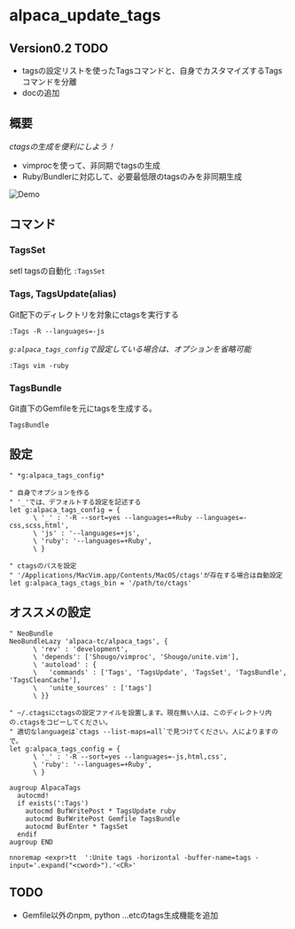 # alpaca_update_tags

## Version0.2 TODO

- tagsの設定リストを使ったTagsコマンドと、自身でカスタマイズするTagsコマンドを分離
- docの追加

## 概要

*ctagsの生成を便利にしよう！*

- vimprocを使って、非同期でtagsの生成
- Ruby/Bundlerに対応して、必要最低限のtagsのみを非同期生成

![Demo](http://gifzo.net/tIDwHf2ZAp.gif)

## コマンド

### TagsSet

setl tagsの自動化
`:TagsSet`

### Tags, TagsUpdate(alias)

Git配下のディレクトリを対象にctagsを実行する

`:Tags -R --languages=-js`

*`g:alpaca_tags_config`で設定している場合は、オプションを省略可能*

`:Tags vim -ruby`

### TagsBundle

Git直下のGemfileを元にtagsを生成する。

`TagsBundle`

## 設定

```.vimrc:vim
" *g:alpaca_tags_config*

" 自身でオプションを作る
" '_'では、デフォルトする設定を記述する
let g:alpaca_tags_config = {
      \ '_' : '-R --sort=yes --languages=+Ruby --languages=-css,scss,html',
      \ 'js' : '--languages=+js',
      \ 'ruby': '--languages=+Ruby',
      \ }

" ctagsのパスを設定
" '/Applications/MacVim.app/Contents/MacOS/ctags'が存在する場合は自動設定
let g:alpaca_tags_ctags_bin = '/path/to/ctags'
```

## オススメの設定

```
" NeoBundle
NeoBundleLazy 'alpaca-tc/alpaca_tags', {
      \ 'rev' : 'development',
      \ 'depends': ['Shougo/vimproc', 'Shougo/unite.vim'],
      \ 'autoload' : {
      \   'commands' : ['Tags', 'TagsUpdate', 'TagsSet', 'TagsBundle', 'TagsCleanCache'],
      \   'unite_sources' : ['tags']
      \ }}

" ~/.ctagsにctagsの設定ファイルを設置します。現在無い人は、このディレクトリ内の.ctagsをコピーしてください。
" 適切なlanguageは`ctags --list-maps=all`で見つけてください。人によりますので。
let g:alpaca_tags_config = {
      \ '_' : '-R --sort=yes --languages=-js,html,css',
      \ 'ruby': '--languages=+Ruby',
      \ }

augroup AlpacaTags
  autocmd!
  if exists(':Tags')
    autocmd BufWritePost * TagsUpdate ruby
    autocmd BufWritePost Gemfile TagsBundle
    autocmd BufEnter * TagsSet
  endif
augroup END

nnoremap <expr>tt  ':Unite tags -horizontal -buffer-name=tags -input='.expand("<cword>").'<CR>'
```

## TODO

- Gemfile以外のnpm, python ...etcのtags生成機能を追加
